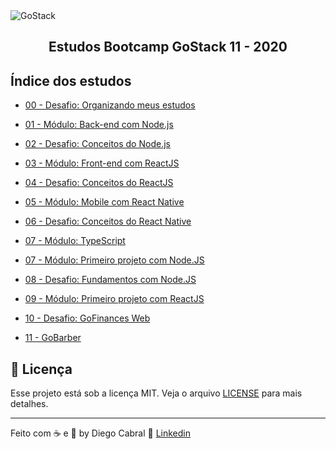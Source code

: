 <img alt="GoStack" src="https://storage.googleapis.com/golden-wind/bootcamp-gostack/header-desafios.png" />
<h2 align="center">
  Estudos Bootcamp GoStack 11 - 2020
</h2>

## Índice dos estudos

- [00 - Desafio: Organizando meus estudos](https://github.com/diegopgcabral/bootcamp11/tree/master/desafio-organizando-estudos)

- [01 - Módulo: Back-end com Node.js](https://github.com/diegopgcabral/bootcamp11/tree/master/conceitos-dev)

- [02 - Desafio: Conceitos do Node.js](https://github.com/diegopgcabral/desafio-conceitos-node)

- [03 - Módulo: Front-end com ReactJS](https://github.com/diegopgcabral/bootcamp11/tree/master/front-end-reactjs)

- [04 - Desafio: Conceitos do ReactJS](https://github.com/diegopgcabral/desafio-conceitos-reactjs)

- [05 - Módulo: Mobile com React Native](https://github.com/diegopgcabral/bootcamp11/tree/master/mobile-react-native)

- [06 - Desafio: Conceitos do React Native](https://github.com/diegopgcabral/desafio-conceitos-react-native)

- [07 - Módulo: TypeScript](https://github.com/diegopgcabral/bootcamp11/tree/master/conceitos-typescript)

- [07 - Módulo: Primeiro projeto com Node.JS](https://github.com/diegopgcabral/bootcamp11/tree/master/primeiro-projeto-node)

- [08 - Desafio: Fundamentos com Node.JS](https://github.com/diegopgcabral/desafio-fundamentos-node)

- [09 - Módulo: Primeiro projeto com ReactJS](https://github.com/diegopgcabral/primeiro-projeto-reactjs)

- [10 - Desafio: GoFinances Web](https://github.com/diegopgcabral/GoFinances-web)

- [11 - GoBarber](https://github.com/diegopgcabral/gobarber)

## :memo: Licença

Esse projeto está sob a licença MIT. Veja o arquivo [LICENSE](LICENSE.md) para mais detalhes.

---

Feito com ☕ e 💜 by Diego Cabral :wave: [Linkedin](https://www.linkedin.com/in/diego-pg-cabral/)